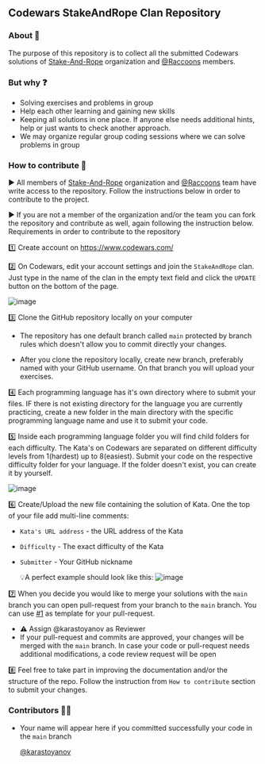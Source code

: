 ## Codewars StakeAndRope Clan Repository

### About 🔖
The purpose of this repository is to collect all the submitted Codewars solutions of [Stake-And-Rope](https://github.com/Stake-And-Rope) organization and [@Raccoons](https://github.com/orgs/Stake-And-Rope/teams/raccoons) members.

### But why ❓
* Solving exercises and problems in group
* Help each other learning and gaining new skills
* Keeping all solutions in one place. If anyone else needs additional hints, help or just wants to check another approach.
* We may organize regular group coding sessions where we can solve problems in group

### How to contribute 📖
▶️ All members of [Stake-And-Rope](https://github.com/Stake-And-Rope) organization and [@Raccoons](https://github.com/orgs/Stake-And-Rope/teams/raccoons) team have write access to the repository. Follow the instructions below in order to contribute to the project.

▶️ If you are not a member of the organization and/or the team you can fork the repository and contribute as well, again following the instruction below.
Requirements in order to contribute to the repository


:one: Create account on https://www.codewars.com/

:two: On Codewars, edit your account settings and join the `StakeAndRope` clan. Just type in the name of the clan in the empty text field and click the `UPDATE` button on the bottom of the page.

![image](https://github.com/Stake-And-Rope/codewars-clan/assets/86146020/1ba614cc-c3d3-406c-bf03-77c2f2debbb0)


:three: Clone the GitHub repository locally on your computer

* The repository has one default branch called `main` protected by branch rules which doesn't allow you to commit directly your changes.
 
* After you clone the repository locally, create new branch, preferably named with your GitHub username. On that branch you will upload your exercises.

:four: Each programming language has it's own directory where to submit your files. IF there is not existing directory for the language you are currently practicing, create a new folder in the main directory with the specific programming language name and use it to submit your code.

:five: Inside each programming language folder you will find child folders for each difficulty. The Kata's on Codewars are separated on different difficulty levels from 1(hardest) up to 8(easiest). Submit your code on the respective difficulty folder for your language. If the folder doesn't exist, you can create it by yourself.

![image](https://github.com/Stake-And-Rope/codewars-clan/assets/86146020/2cc73565-8d1d-4c0e-8b82-f701760dfc5c)


:six: Create/Upload the new file containing the solution of Kata. One the top of your file add multi-line comments:

* `Kata's URL address` - the URL address of the Kata
* `Difficulty` - The exact difficulty of the Kata
* `Submitter` - Your GitHub nickname

	💡A perfect example should look like this:
![image](https://github.com/Stake-And-Rope/codewars-clan/assets/86146020/91aa2e34-c0d6-4ddd-b47c-cbdbcaf2a48c)

7️⃣ When you decide you would like to merge your solutions with the `main` branch you can open pull-request from your branch to the `main` branch. You can use [#1](https://github.com/Stake-And-Rope/codewars-clan/pull/1) as template for your pull-request.
* ⚠️ Assign @karastoyanov as Reviewer
* If your pull-request and commits are approved, your changes will be merged with the `main` branch. In case your code or pull-request needs additional modifications, a code review request will be open

:eight: Feel free to take part in improving the documentation and/or the structure of the repo. Follow the instruction from `How to contribute` section to submit your changes.

### Contributors 🧑‍🏭
* Your name will appear here if you committed successfully your code in the `main` branch
  
	[@karastoyanov](https://github.com/karastoyanov)

